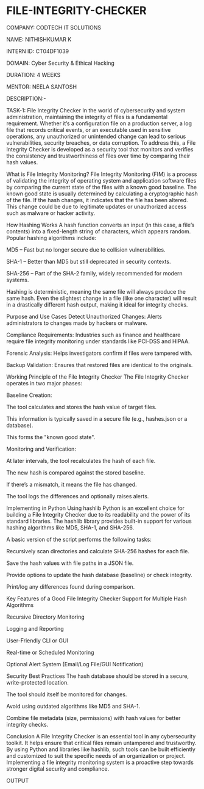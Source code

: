 # FILE-INTEGRITY-CHECKER

COMPANY: CODTECH IT SOLUTIONS

NAME: NITHISHKUMAR K

INTERN ID: CT04DF1039

DOMAIN: Cyber Security & Ethical Hacking

DURATION: 4 WEEKS

MENTOR: NEELA SANTOSH

DESCRIPTION:-

TASK-1: File Integrity Checker
In the world of cybersecurity and system administration, maintaining the integrity of files is a fundamental requirement. Whether it’s a configuration file on a production server, a log file that records critical events, or an executable used in sensitive operations, any unauthorized or unintended change can lead to serious vulnerabilities, security breaches, or data corruption. To address this, a File Integrity Checker is developed as a security tool that monitors and verifies the consistency and trustworthiness of files over time by comparing their hash values.

What is File Integrity Monitoring?
File Integrity Monitoring (FIM) is a process of validating the integrity of operating system and application software files by comparing the current state of the files with a known good baseline. The known good state is usually determined by calculating a cryptographic hash of the file. If the hash changes, it indicates that the file has been altered. This change could be due to legitimate updates or unauthorized access such as malware or hacker activity.

How Hashing Works
A hash function converts an input (in this case, a file’s contents) into a fixed-length string of characters, which appears random. Popular hashing algorithms include:

MD5 – Fast but no longer secure due to collision vulnerabilities.

SHA-1 – Better than MD5 but still deprecated in security contexts.

SHA-256 – Part of the SHA-2 family, widely recommended for modern systems.

Hashing is deterministic, meaning the same file will always produce the same hash. Even the slightest change in a file (like one character) will result in a drastically different hash output, making it ideal for integrity checks.

Purpose and Use Cases
Detect Unauthorized Changes: Alerts administrators to changes made by hackers or malware.

Compliance Requirements: Industries such as finance and healthcare require file integrity monitoring under standards like PCI-DSS and HIPAA.

Forensic Analysis: Helps investigators confirm if files were tampered with.

Backup Validation: Ensures that restored files are identical to the originals.

Working Principle of the File Integrity Checker
The File Integrity Checker operates in two major phases:

Baseline Creation:

The tool calculates and stores the hash value of target files.

This information is typically saved in a secure file (e.g., hashes.json or a database).

This forms the "known good state".

Monitoring and Verification:

At later intervals, the tool recalculates the hash of each file.

The new hash is compared against the stored baseline.

If there’s a mismatch, it means the file has changed.

The tool logs the differences and optionally raises alerts.

Implementing in Python Using hashlib
Python is an excellent choice for building a File Integrity Checker due to its readability and the power of its standard libraries. The hashlib library provides built-in support for various hashing algorithms like MD5, SHA-1, and SHA-256.

A basic version of the script performs the following tasks:

Recursively scan directories and calculate SHA-256 hashes for each file.

Save the hash values with file paths in a JSON file.

Provide options to update the hash database (baseline) or check integrity.

Print/log any differences found during comparison.

Key Features of a Good File Integrity Checker
Support for Multiple Hash Algorithms

Recursive Directory Monitoring

Logging and Reporting

User-Friendly CLI or GUI

Real-time or Scheduled Monitoring

Optional Alert System (Email/Log File/GUI Notification)

Security Best Practices
The hash database should be stored in a secure, write-protected location.

The tool should itself be monitored for changes.

Avoid using outdated algorithms like MD5 and SHA-1.

Combine file metadata (size, permissions) with hash values for better integrity checks.

Conclusion
A File Integrity Checker is an essential tool in any cybersecurity toolkit. It helps ensure that critical files remain untampered and trustworthy. By using Python and libraries like hashlib, such tools can be built efficiently and customized to suit the specific needs of an organization or project. Implementing a file integrity monitoring system is a proactive step towards stronger digital security and compliance.





OUTPUT








